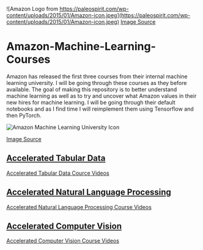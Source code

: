 ![Amazon Logo from https://paleospirit.com/wp-content/uploads/2015/01/Amazon-icon.jpeg](https://paleospirit.com/wp-content/uploads/2015/01/Amazon-icon.jpeg)
[Image Source](https://paleospirit.com/sweetpaleo/amazon-icon/)

# Amazon-Machine-Learning-Courses
Amazon has released the first three courses from their internal machine learning university. I will be going through these courses as they before available. The goal of making this repository is
 to better understand machine learning as well as to try and uncover what Amazon values in their new hires for machine learning. I will be going through their default notebooks and as I find time
 I will reimplement them using Tensorflow and then PyTorch.
 

![Amazon Machine Learning University Icon](https://github.com/Jadams29/Amazon-Machine-Learning-Courses/blob/master/misc/Icons/MLU_Logo.png)

[Image Source](https://github.com/aws-samples/aws-machine-learning-university-accelerated-nlp)


## [Accelerated Tabular Data](https://github.com/Jadams29/Amazon-Machine-Learning-Course/tree/master/Accelerated%20Tabular%20Data)
[Accelerated Tabular Data Cource Videos](https://www.youtube.com/watch?v=kj-sPC6pai4&list=PL8P_Z6C4GcuVQZCYf_ZnMoIWLLKGx9Mi2)
 
## [Accelerated Natural Language Processing](https://github.com/Jadams29/Amazon-Machine-Learning-Course/tree/master/Accelerated%20Natural%20Language%20Processing)
[Accelerated Natural Language Processing Course Videos](https://www.youtube.com/watch?v=0FXKbEgz-uU&list=PL8P_Z6C4GcuWfAq8Pt6PBYlck4OprHXsw)

## [Accelerated Computer Vision](https://github.com/Jadams29/Amazon-Machine-Learning-Course/tree/master/Accelerated%20Computer%20Vision)
[Accelerated Computer Vision Course Videos](https://www.youtube.com/watch?v=_6CFi2CO2AI&list=PL8P_Z6C4GcuU4knhhCouJujFZ2tTqU-Ta)
